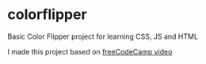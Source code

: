 # colorflipper
Basic Color Flipper project for learning CSS, JS and HTML

I made this project based on [freeCodeCamp video](https://www.youtube.com/watch?v=3PHXvlpOkf4)
